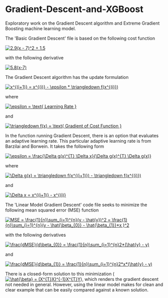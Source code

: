 # Gradient-Descent-and-XGBoost

Exploratory work on the Gradient Descent algorithm and Extreme Gradient Boosting machine learning model.

The 'Basic Gradient Descent' file is based on the following cost function

<a href="http://www.codecogs.com/eqnedit.php?latex=2.9(x&space;-&space;7)^2&space;&plus;&space;1.5" target="_blank"><img src="http://latex.codecogs.com/gif.latex?2.9(x&space;-&space;7)^2&space;&plus;&space;1.5" title="2.9(x - 7)^2 + 1.5" /></a>

with the following derivative

<a href="http://www.codecogs.com/eqnedit.php?latex=5.8(x-7)" target="_blank"><img src="http://latex.codecogs.com/gif.latex?5.8(x-7)" title="5.8(x-7)" /></a>



The Gradient Descent algorithm has the update formulation

<a href="http://www.codecogs.com/eqnedit.php?latex=x^{(i&plus;1)}&space;=&space;x^{(i)}&space;-&space;\epsilon&space;*&space;\triangledown&space;f(x^{(i)})" target="_blank"><img src="http://latex.codecogs.com/gif.latex?x^{(i&plus;1)}&space;=&space;x^{(i)}&space;-&space;\epsilon&space;*&space;\triangledown&space;f(x^{(i)})" title="x^{(i+1)} = x^{(i)} - \epsilon * \triangledown f(x^{(i)})" /></a>

where

<a href="http://www.codecogs.com/eqnedit.php?latex=\epsilon&space;=&space;\text{&space;Learning&space;Rate&space;}" target="_blank"><img src="http://latex.codecogs.com/gif.latex?\epsilon&space;=&space;\text{&space;Learning&space;Rate&space;}" title="\epsilon = \text{ Learning Rate }" /></a>

and

<a href="http://www.codecogs.com/eqnedit.php?latex=\triangledown&space;f(x)&space;=&space;\text{&space;Gradient&space;of&space;Cost&space;Function&space;}" target="_blank"><img src="http://latex.codecogs.com/gif.latex?\triangledown&space;f(x)&space;=&space;\text{&space;Gradient&space;of&space;Cost&space;Function&space;}" title="\triangledown f(x) = \text{ Gradient of Cost Function }" /></a>



In the function running Gradient Descent, there is an option that evaluates an adaptive learning rate. This particular adaptive learning rate is from Barzilai and Borwein. It takes the following form

<a href="http://www.codecogs.com/eqnedit.php?latex=\epsilon&space;=&space;\frac{\Delta&space;g(x)^{T}&space;\Delta&space;x}{\Delta&space;g(x)^{T}&space;\Delta&space;g(x)}" target="_blank"><img src="http://latex.codecogs.com/gif.latex?\epsilon&space;=&space;\frac{\Delta&space;g(x)^{T}&space;\Delta&space;x}{\Delta&space;g(x)^{T}&space;\Delta&space;g(x)}" title="\epsilon = \frac{\Delta g(x)^{T} \Delta x}{\Delta g(x)^{T} \Delta g(x)}" /></a>

where

<a href="http://www.codecogs.com/eqnedit.php?latex=\Delta&space;g(x)&space;=&space;\triangledown&space;f(x^{(i&plus;1)})&space;-&space;\triangledown&space;f(x^{(i)})" target="_blank"><img src="http://latex.codecogs.com/gif.latex?\Delta&space;g(x)&space;=&space;\triangledown&space;f(x^{(i&plus;1)})&space;-&space;\triangledown&space;f(x^{(i)})" title="\Delta g(x) = \triangledown f(x^{(i+1)}) - \triangledown f(x^{(i)})" /></a>

and

<a href="http://www.codecogs.com/eqnedit.php?latex=\Delta&space;x&space;=&space;x^{(i&plus;1)}&space;-&space;x^{(i)}" target="_blank"><img src="http://latex.codecogs.com/gif.latex?\Delta&space;x&space;=&space;x^{(i&plus;1)}&space;-&space;x^{(i)}" title="\Delta x = x^{(i+1)} - x^{(i)}" /></a>



The 'Linear Model Gradient Descent' code file seeks to minimize the following mean squared error (MSE) function

<a href="http://www.codecogs.com/eqnedit.php?latex=MSE&space;=&space;\frac{1}{n}\sum_{i=1}^{n}(y&space;-&space;\hat{y})^2&space;=&space;\frac{1}{n}\sum_{i=1}^{n}(y&space;-&space;\hat{\beta_{0}}&space;-&space;\hat{\beta_{1}}*x&space;)^2" target="_blank"><img src="http://latex.codecogs.com/gif.latex?MSE&space;=&space;\frac{1}{n}\sum_{i=1}^{n}(y&space;-&space;\hat{y})^2&space;=&space;\frac{1}{n}\sum_{i=1}^{n}(y&space;-&space;\hat{\beta_{0}}&space;-&space;\hat{\beta_{1}}*x&space;)^2" title="MSE = \frac{1}{n}\sum_{i=1}^{n}(y - \hat{y})^2 = \frac{1}{n}\sum_{i=1}^{n}(y - \hat{\beta_{0}} - \hat{\beta_{1}}*x )^2" /></a>

with the following derivatives

<a href="http://www.codecogs.com/eqnedit.php?latex=\frac{dMSE}{d\beta_{0}}&space;=&space;\frac{1}{n}\sum_{i=1}^{n}2*(\hat{y}&space;-&space;y)" target="_blank"><img src="http://latex.codecogs.com/gif.latex?\frac{dMSE}{d\beta_{0}}&space;=&space;\frac{1}{n}\sum_{i=1}^{n}2*(\hat{y}&space;-&space;y)" title="\frac{dMSE}{d\beta_{0}} = \frac{1}{n}\sum_{i=1}^{n}2*(\hat{y} - y)" /></a>

and

<a href="http://www.codecogs.com/eqnedit.php?latex=\frac{dMSE}{d\beta_{1}}&space;=&space;\frac{1}{n}\sum_{i=1}^{n}2*x*(\hat{y}&space;-&space;y)" target="_blank"><img src="http://latex.codecogs.com/gif.latex?\frac{dMSE}{d\beta_{1}}&space;=&space;\frac{1}{n}\sum_{i=1}^{n}2*x*(\hat{y}&space;-&space;y)" title="\frac{dMSE}{d\beta_{1}} = \frac{1}{n}\sum_{i=1}^{n}2*x*(\hat{y} - y)" /></a>



There is a closed-form solution to this minimization (<a href="http://www.codecogs.com/eqnedit.php?latex=\hat{\beta}&space;=&space;(X^{T}X)^{-1}X^{T}Y" target="_blank"><img src="http://latex.codecogs.com/gif.latex?\hat{\beta}&space;=&space;(X^{T}X)^{-1}X^{T}Y" title="\hat{\beta} = (X^{T}X)^{-1}X^{T}Y" /></a>), which renders the gradient descent not needed in general. However, using the linear model makes for clean and clear example that can be easily compared against a known solution.
